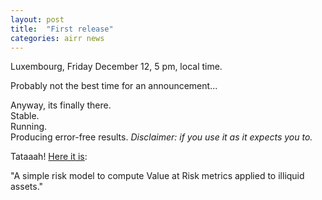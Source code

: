 ```yaml
---
layout: post
title:  "First release"
categories: airr news
---
```


Luxembourg, Friday December 12, 5 pm, local time.   

Probably not the best time for an announcement...   

Anyway, its finally there.   
Stable.   
Running.    
Producing error-free results. *Disclaimer: if you use it as it expects you to.*

Tataaah! [Here it is](https://github.com/airr-io/real-estate-net-operating-income-risk):

"A simple risk model to compute Value at Risk metrics applied to illiquid assets."
